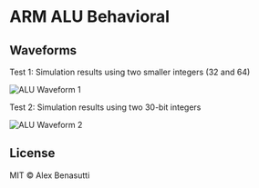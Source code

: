 # ARM ALU Behavioral

## Waveforms

Test 1: Simulation results using two smaller integers (32 and 64)

![ALU Waveform 1](verilog-assignments/ARM%20ALU%20Behavioral/Waveforms/small_ints.png)

Test 2: Simulation results using two 30-bit integers

![ALU Waveform 2](verilog-assignments/ARM%20ALU%20Behavioral/Waveforms/big_ints.png)

## License

MIT © Alex Benasutti
